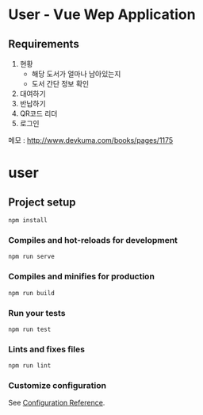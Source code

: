 # User - Vue Wep Application
## Requirements
1. 현황
    - 해당 도서가 얼마나 남아있는지
    - 도서 간단 정보 확인
2. 대여하기
3. 반납하기
4. QR코드 리더
5. 로그인

메모 : http://www.devkuma.com/books/pages/1175

# user

## Project setup
```
npm install
```

### Compiles and hot-reloads for development
```
npm run serve
```

### Compiles and minifies for production
```
npm run build
```

### Run your tests
```
npm run test
```

### Lints and fixes files
```
npm run lint
```

### Customize configuration
See [Configuration Reference](https://cli.vuejs.org/config/).
